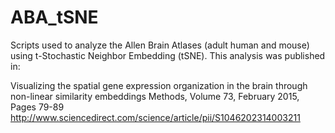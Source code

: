 # ABA_tSNE

Scripts used to analyze the Allen Brain Atlases (adult human and mouse) using t-Stochastic Neighbor Embedding (tSNE). This analysis was published in:

Visualizing the spatial gene expression organization in the brain through non-linear similarity embeddings
Methods, Volume 73, February 2015, Pages 79-89
http://www.sciencedirect.com/science/article/pii/S1046202314003211

